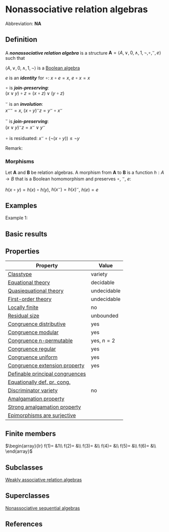 # Nonassociative relation algebras

Abbreviation: **NA**
## Definition
A ***nonassociative relation algebra*** is a structure $\mathbf{A}=\langle A,\vee,0,
\wedge,1,\neg,\circ,^{\smile},e\rangle$ such that


$\langle A,\vee,0,
\wedge,1,\neg\rangle$ is a [Boolean algebra](boolean_algebras.md)


$e$ is an ***identity*** for $\circ$:  $x\circ e=x$, $e\circ x=x$


$\circ$ is ***join-preserving***:  
$(x\vee y)\circ z=(x\circ z)\vee (y\circ z)$


$^{\smile}$ is an ***involution***:  
${x^\smile}^\smile=x$, $(x\circ y)^{\smile} z=y^{\smile}\circ x^{\smile}$


$^{\smile}$ is ***join-preserving***:  
$(x\vee y)^{\smile} z=x^{\smile}\vee y^{\smile}$


$\circ$ is residuated:  $x^{\smile}\circ(\neg (x\circ y))\le\neg y$


Remark: 

### Morphisms
Let $\mathbf{A}$ and $\mathbf{B}$ be relation algebras. 
A morphism from $\mathbf{A}$ to $\mathbf{B}$ is a function $h:A\to B$ that is a Boolean homomorphism and preserves $\circ$, $^{\smile}$, $e$:

$h(x\circ y)=h(x)\circ h(y)$, $h(x^{\smile})=h(x)^{\smile}$, $h(e)=e$
## Examples
Example 1: 

## Basic results


## Properties


|Property|Value|
|---|---|
|[Classtype](classtype.md)  |variety |
|[Equational theory](equational_theory.md)  |decidable |
|[Quasiequational theory](quasiequational_theory.md)  |undecidable |
|[First-order theory](first-order_theory.md)  |undecidable |
|[Locally finite](locally_finite.md)  |no |
|[Residual size](residual_size.md)  |unbounded |
|[Congruence distributive](congruence_distributive.md)  |yes |
|[Congruence modular](congruence_modular.md)  |yes |
|[Congruence n-permutable](congruence_n-permutable.md)  |yes, $n=2$ |
|[Congruence regular](congruence_regular.md)  |yes |
|[Congruence uniform](congruence_uniform.md)  |yes |
|[Congruence extension property](congruence_extension_property.md)  |yes |
|[Definable principal congruences](definable_principal_congruences.md)  | |
|[Equationally def. pr. cong.](equationally_def._pr._cong..md)  | |
|[Discriminator variety](discriminator_variety.md)  |no |
|[Amalgamation property](amalgamation_property.md)  | |
|[Strong amalgamation property](strong_amalgamation_property.md)  | |
|[Epimorphisms are surjective](epimorphisms_are_surjective.md)  | |
## Finite members

$\begin{array}{lr}
f(1)= &1\\
f(2)= &\\
f(3)= &\\
f(4)= &\\
f(5)= &\\
f(6)= &\\
\end{array}$

## Subclasses
[Weakly associative relation algebras](weakly_associative_relation_algebras.md) 

## Superclasses
[Nonassociative sequential algebras](nonassociative_sequential_algebras.md) 


## References








